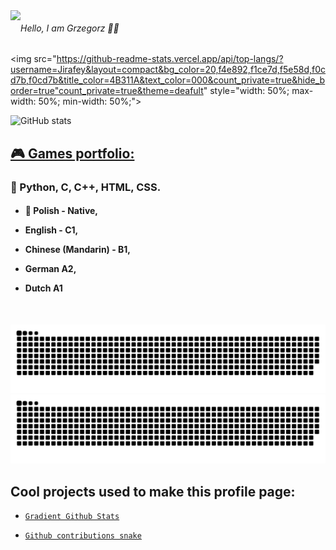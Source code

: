 <!-- center text? insert photos here with links on them !-->                                                
<img src="https://media1.giphy.com/media/OfgFXNVi8gnEXvbske/giphy.gif" height="50" align="left"/>

###### Hello, I am Grzegorz 👋🏻 

<img src="https://github-readme-stats.vercel.app/api/top-langs/?username=Jirafey&layout=compact&bg_color=20,f4e892,f1ce7d,f5e58d,f0cd7b,f0cd7b&title_color=4B311A&text_color=000&count_private=true&hide_border=true"count_private=true&theme=deafult" style="width: 50%; max-width: 50%; min-width: 50%;"></a>




<img alt="GitHub stats" src="https://github-readme-stats.vercel.app/api?username=Jirafey&bg_color=80,f0cd7b,f1ce7d,f5e58d,f4e892,81613a,f2cf7b&title_color=4B311A&text_color=000&count_private=true&hide_border=true"  style="width: 50%; max-width: 50%; min-width: 50%;"></a>



<h2><a href ="https://jirafey.itch.io">🎮 Games portfolio: </a></h2>
                           <h3> 💛 Python, C, C++, HTML, CSS.
</h3>    <h4>             
  
- 💬 Polish - Native,
  <!--flags-->
  
- English - C1,
  
- Chinese (Mandarin) - B1,
  
- German A2, 
  
- Dutch A1
</h4><br>

![github contribution grid snake animation](https://raw.githubusercontent.com/Jirafey/Jirafey/output/github-contribution-grid-snake-dark.svg#gh-dark-mode-only)![github contribution grid snake animation](https://raw.githubusercontent.com/Jirafey/Jirafey/output/github-contribution-grid-snake.svg#gh-light-mode-only)


<h2> Cool projects used to make this profile page:</h2> 

   
- [`Gradient Github Stats`](https://github.com/anuraghazra/github-readme-stats)

- [`Github contributions snake`](https://github.com/Platane/snk)

                                                                      
<!-- <a href="https://github.com/Jirafey/grzegorzkmita.com">
  <img align="center" src="https://github-readme-stats.vercel.app/api/pin/?username=Jirafey&repo=grzegorzkmita.com" />
</a>
<a href="https://github.com/Jirafey/Pong">
  <img align="center" src="https://github-readme-stats.vercel.app/api/pin/?username=Jirafey&repo=Pong" />
</a>!-->
